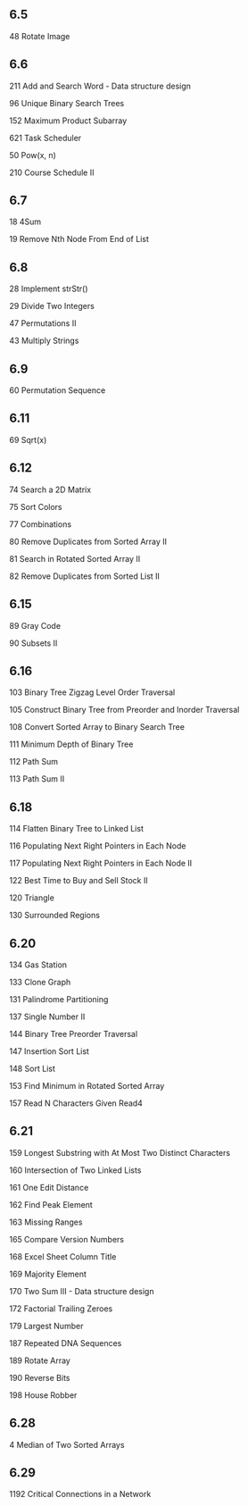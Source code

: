 ## 6.5

48 Rotate Image



## 6.6

211 Add and Search Word - Data structure design

96 Unique Binary Search Trees

152 Maximum Product Subarray

621 Task Scheduler

50 Pow(x, n)

210 Course Schedule II

## 6.7

 

18 4Sum 

19 Remove Nth Node From End of List 

## 6.8 

28 Implement strStr()

29 Divide Two Integers

47 Permutations II

43 Multiply Strings


## 6.9

60 Permutation Sequence


## 6.11

69 Sqrt(x)


## 6.12


74 Search a 2D Matrix

75 Sort Colors

77 Combinations

80 Remove Duplicates from Sorted Array II

81 Search in Rotated Sorted Array II

82 Remove Duplicates from Sorted List II


## 6.15

89 Gray Code

90 Subsets II

## 6.16

103 Binary Tree Zigzag Level Order Traversal

105 Construct Binary Tree from Preorder and Inorder Traversal

108 Convert Sorted Array to Binary Search Tree

111 Minimum Depth of Binary Tree

112 Path Sum

113 Path Sum II



## 6.18 

114 Flatten Binary Tree to Linked List

116 Populating Next Right Pointers in Each Node

117 Populating Next Right Pointers in Each Node II

122 Best Time to Buy and Sell Stock II

120 Triangle

130 Surrounded Regions


## 6.20 

134 Gas Station

133 Clone Graph

131 Palindrome Partitioning

137 Single Number II

144 Binary Tree Preorder Traversal

147 Insertion Sort List

148 Sort List

153 Find Minimum in Rotated Sorted Array

157 Read N Characters Given Read4


## 6.21

159 Longest Substring with At Most Two Distinct Characters

160 Intersection of Two Linked Lists

161 One Edit Distance

162 Find Peak Element

163 Missing Ranges

165 Compare Version Numbers

168 Excel Sheet Column Title

169 Majority Element

170 Two Sum III - Data structure design

172 Factorial Trailing Zeroes

179 Largest Number

187 Repeated DNA Sequences

189 Rotate Array

190 Reverse Bits

198 House Robber


## 6.28

4 Median of Two Sorted Arrays


## 6.29

1192 Critical Connections in a Network
























